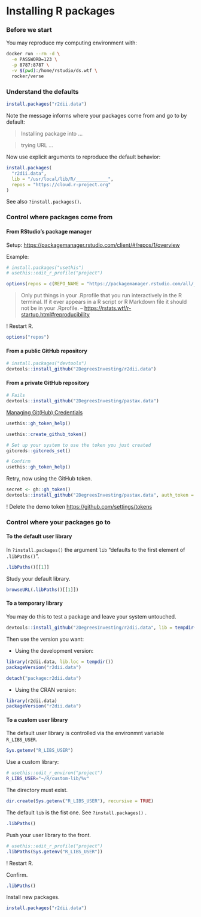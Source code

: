 
# Installing R packages

### Before we start

You may reproduce my computing environment with:

``` bash
docker run --rm -d \
  -e PASSWORD=123 \
  -p 8787:8787 \
  -v $(pwd):/home/rstudio/ds.wtf \
  rocker/verse
```

### Understand the defaults

``` r
install.packages("r2dii.data")
```

Note the message informs where your packages come from and go to by
default:

> Installing package into …

> trying URL …

Now use explicit arguments to reproduce the default behavior:

``` r
install.packages(
  "r2dii.data", 
  lib = "/usr/local/lib/R/____________", 
  repos = "https://cloud.r-project.org"
)
```

See also `?install.packages()`.

### Control where packages come from

#### From RStudio’s package manager

Setup: <https://packagemanager.rstudio.com/client/#/repos/1/overview>

Example:

``` r
# install.packages("usethis")
# usethis::edit_r_profile("project")

options(repos = c(REPO_NAME = "https://packagemanager.rstudio.com/all/__linux__/focal/latest"))
```

> Only put things in your .Rprofile that you run interactively in the R
> terminal. If it ever appears in a R script or R Markdown file it
> should not be in your .Rprofile. –
> <https://rstats.wtf/r-startup.html#reproducibility>

! Restart R.

``` r
options("repos")
```

#### From a public GitHub repository

``` r
# install.packages("devtools")
devtools::install_github("2DegreesInvesting/r2dii.data")
```

#### From a private GitHub repository

``` r
# Fails
devtools::install_github("2DegreesInvesting/pastax.data")
```

[Managing Git(Hub)
Credentials](https://usethis.r-lib.org/articles/git-credentials.html)

``` r
usethis::gh_token_help()

usethis::create_github_token()

# Set up your system to use the token you just created
gitcreds::gitcreds_set()

# Confirm
usethis::gh_token_help()
```

Retry, now using the GitHub token.

``` r
secret <- gh::gh_token()
devtools::install_github("2DegreesInvesting/pastax.data", auth_token = secret)
```

! Delete the demo token <https://github.com/settings/tokens>

### Control where your packages go to

#### To the default user library

In `?install.packages()` the argument `lib` “defaults to the first
element of `.libPaths()`”.

``` r
.libPaths()[[1]]
```

Study your default library.

``` r
browseURL(.libPaths()[[1]])
```

#### To a temporary library

You may do this to test a package and leave your system untouched.

``` r
devtools::install_github("2DegreesInvesting/r2dii.data", lib = tempdir())
```

Then use the version you want:

-   Using the development version:

``` r
library(r2dii.data, lib.loc = tempdir())
packageVersion("r2dii.data")
```

``` r
detach("package:r2dii.data")
```

-   Using the CRAN version:

``` r
library(r2dii.data)
packageVersion("r2dii.data")
```

#### To a custom user library

The default user library is controlled via the environmnt variable
`R_LIBS_USER`.

``` r
Sys.getenv("R_LIBS_USER")
```

Use a custom library:

``` bash
# usethis::edit_r_environ("project")
R_LIBS_USER="~/R/custom-lib/%v"
```

The directory must exist.

``` r
dir.create(Sys.getenv("R_LIBS_USER"), recursive = TRUE)
```

The default `lib` is the fist one. See `?install.packages()` .

``` r
.libPaths()
```

Push your user library to the front.

``` r
# usethis::edit_r_profile("project")
.libPaths(Sys.getenv("R_LIBS_USER"))
```

! Restart R.

Confirm.

``` r
.libPaths()
```

Install new packages.

``` r
install.packages("r2dii.data")
```
